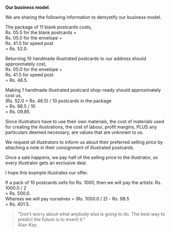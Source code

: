 **Our business model**.

We are sharing the following information to demystify our business model.

The package of 11 blank postcards costs,  
Rs. 05.5 for the blank postcards +  
Rs. 05.0 for the envelope +  
Rs. 41.5 for speed post  
= Rs. 52.0.

Returning 10 handmade illustrated postcards to our address should approximately cost,  
Rs. 05.0 for the envelope +  
Rs. 41.5 for speed post  
= Rs. 46.5.

Making 1 handmade illustrated postcard shop-ready should approximately cost us,  
(Rs. 52.0 + Rs. 46.5) / 10 postcards in the package  
= Rs. 98.5 / 10  
= Rs. 09.85.

Since illustrators have to use their own materials, the cost of materials used for creating the illustrations, the cost of labour, profit margins, PLUS any particulars deemed necessary, are values that are unknown to us.

We request all illustrators to inform us about their preferred selling price by attaching a note in their consignment of illustrated postcards.

Once a sale happens, we pay half of the selling price to the illustrator, so every illustrator gets an exclusive deal.

I hope this example illustrates our offer.

If a pack of 10 postcards sells for Rs. 1000, then we will pay the artists:
Rs. 1000.0 / 2  
= Rs. 500.0.  
Whereas we will pay ourselves
= (Rs. 1000.0 / 2) - Rs. 98.5  
= Rs. 401.5.

> "Don't worry about what anybody else is going to do. The best way to predict the future is to invent it."  
> Alan Kay.
